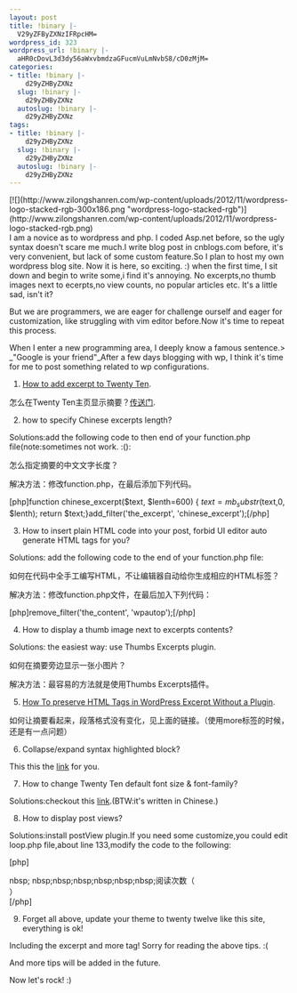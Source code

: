 ```yaml
---
layout: post
title: !binary |-
  V29yZFByZXNzIFRpcHM=
wordpress_id: 323
wordpress_url: !binary |-
  aHR0cDovL3d3dy56aWxvbmdzaGFucmVuLmNvbS8/cD0zMjM=
categories:
- title: !binary |-
    d29yZHByZXNz
  slug: !binary |-
    d29yZHByZXNz
  autoslug: !binary |-
    d29yZHByZXNz
tags:
- title: !binary |-
    d29yZHByZXNz
  slug: !binary |-
    d29yZHByZXNz
  autoslug: !binary |-
    d29yZHByZXNz
---
```

<div style="float: right;">[![](http://www.zilongshanren.com/wp-content/uploads/2012/11/wordpress-logo-stacked-rgb-300x186.png "wordpress-logo-stacked-rgb")](http://www.zilongshanren.com/wp-content/uploads/2012/11/wordpress-logo-stacked-rgb.png)</div><br />I am a novice as to wordpress and php. I coded Asp.net before, so the ugly syntax doesn't scare me much.I write blog post in cnblogs.com before, it's very convenient, but lack of some custom feature.So I plan to host my own wordpress blog site. Now it is here, so exciting. :)
when the first time, I sit down and begin to write some,i find it's annoying. No excerpts,no thumb images next to ecerpts,no view counts, no popular articles etc. It's a little sad, isn't it?

But we are programmers, we are eager for challenge ourself and eager for customization, like struggling with vim editor before.Now it's time to repeat this process.

When I enter a new programming area, I deeply know a famous sentence.> _"Google is your friend"_After a few days blogging with wp, I think it's time for me to post something related to wp configurations.



1. [How to add excerpt to Twenty Ten](http://zeaks.org/tutorials/display-excerpts-in-twenty-ten/).

怎么在Twenty Ten主页显示摘要？[传送门](http://zeaks.org/tutorials/display-excerpts-in-twenty-ten/).

2. how to specify Chinese excerpts length?

Solutions:add the following code to then end of your function.php file(note:sometimes not work. :():

怎么指定摘要的中文文字长度？

解决方法：修改function.php，在最后添加下列代码。

[php]function chinese_excerpt($text, $lenth=600) {    $text = mb_substr($text,0, $lenth);    return $text;}add_filter('the_excerpt', 'chinese_excerpt');[/php]

3. How to insert plain HTML code into your post, forbid UI editor auto generate HTML tags for you?

Solutions: add the following code to the end of your function.php file:

如何在代码中全手工编写HTML，不让编辑器自动给你生成相应的HTML标签？

解决方法：修改function.php文件，在最后加入下列代码：

[php]remove_filter('the_content', 'wpautop');[/php]

4. How to display a thumb image next to excerpts contents?

Solutions: the easiest way: use Thumbs Excerpts plugin.

如何在摘要旁边显示一张小图片？

解决方法：最容易的方法就是使用Thumbs Excerpts插件。

5. [How To preserve HTML Tags in WordPress Excerpt Without a Plugin](http://bacsoftwareconsulting.com/blog/index.php/wordpress-cat/how-to-preserve-html-tags-in-wordpress-excerpt-without-a-plugin/).

如何让摘要看起来，段落格式没有变化，见上面的链接。（使用more标签的时候，还是有一点问题）

6. Collapse/expand syntax highlighted block?

This this the [link](http://www.nextpoint.se/?p=126) for you.

7. How to change Twenty Ten default font size &amp; font-family?

Solutions:checkout this [link](http://blog.crogram.org/68.html).(BTW:it's written in Chinese.)

8. How to display post views?

Solutions:install postView plugin.If you need some customize,you could edit loop.php file,about line 133,modify the code to the following:

[php]<div class="entry-meta ">    <?php twentyten_posted_on(); ?>   nbsp; nbsp;nbsp;nbsp;nbsp;nbsp;nbsp;阅读次数（<br />    <?php if(function_exists('the_views')) { the_views(); } ?>  ）</div><!-- .entry-meta -->[/php]

9. Forget all above, update your theme to twenty twelve like this site, everything is ok!

Including the excerpt and more tag!  Sorry for reading the above tips. :( 

And more tips will be added in the future.

Now let's rock! :)
